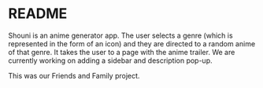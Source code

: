 # README

Shouni is an anime generator app. The user selects a genre (which is represented in the form of an icon) and they are directed to a random anime of that genre. It takes the user to a page with the anime trailer. We are currently working on adding a sidebar and description pop-up.

This was our Friends and Family project.

